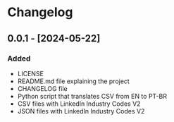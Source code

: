 # Changelog

## 0.0.1 - [2024-05-22]

### Added

- LICENSE
- README.md file explaining the project
- CHANGELOG file
- Python script that translates CSV from EN to PT-BR
- CSV files with LinkedIn Industry Codes V2
- JSON files with LinkedIn Industry Codes V2